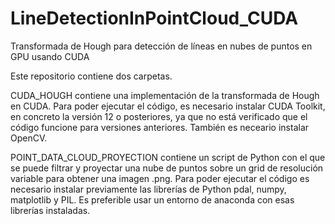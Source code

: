 # LineDetectionInPointCloud_CUDA
Transformada de Hough para detección de líneas en nubes de puntos en GPU usando CUDA

Este repositorio contiene dos carpetas.

CUDA_HOUGH contiene una implementación de la transformada de Hough en CUDA. Para poder ejecutar el código, es necesario instalar CUDA Toolkit, en concreto la versión 12 o posteriores, ya que no está verificado que el código funcione para versiones anteriores. También es neceario instalar OpenCV.

POINT_DATA_CLOUD_PROYECTION contiene un script de Python con el que se puede filtrar y proyectar una nube de puntos sobre un grid de resolución variable para obtener una imagen .png. Para poder ejecutar el código es necesario instalar previamente las librerías de Python pdal, numpy, matplotlib y PIL. Es preferible usar un entorno de anaconda con esas librerías instaladas.
